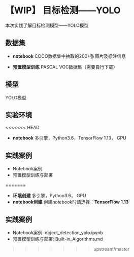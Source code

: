 
  # 【WIP】 目标检测——YOLO

  
  本次实践了解目标检测模型——YOLO模型
  
  ## 数据集
  - **notebook**
  COCO数据集中抽取的200+张图片及标注信息
  
  - **预置模型训练**
  PASCAL VOC数据集（需要自行下载）
  
  ## 模型
  YOLO模型
  
  ## 实验环境
<<<<<<< HEAD
  - **notebook**
  多引擎，Python3.6，TensorFlow 1.13， GPU
  
  ## 实践案例
  
 - Notebook案例
 - 预置模型训练与部署
 
 
  
=======
  - **环境创建**
  多引擎，Python3.6， GPU
  - **notebook创建**
  创建notebook时请选择：**TensorFlow 1.13**
  
  ## 实践案例
  
 - Notebook案例: object_detection_yolo.ipynb
 - 预置模型训练与部署: Built-in_Algorithms.md
>>>>>>> upstream/master
